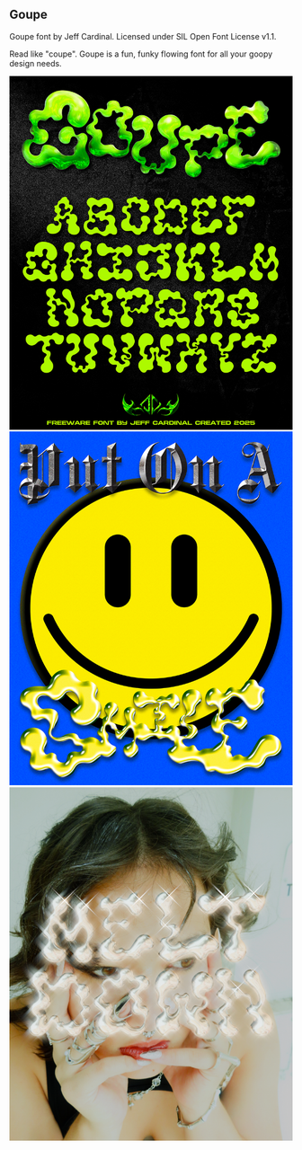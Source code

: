 ## Goupe
Goupe font by Jeff Cardinal. Licensed under SIL Open Font License v1.1.

Read like "coupe". Goupe is a fun, funky flowing font for all your goopy design needs.

![Goupe demo](example-usage/GoupeDemo.png)
![Put On A Smile poster](example-usage/PutOnASmile.png)
![Melt Down poster](example-usage/MeltDown.png)
